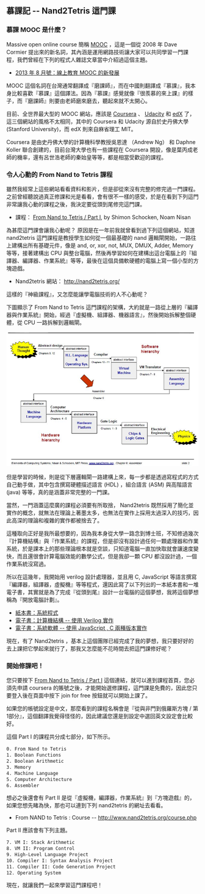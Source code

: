 ## 慕課記 -- Nand2Tetris 這門課

### 慕課 MOOC 是什麼？

Massive open online course 簡稱 [MOOC](http://en.wikipedia.org/wiki/Massive_open_online_course) ，這是一個從 2008 年 Dave Cormier 提出來的新名詞，其內涵是運用網路技術讓大家可以共同學習一門課程，我們曾經在下列的程式人雜誌文章當中介紹過這個主題。

* [2013 年 8 月號：線上教育 MOOC 的新發展](http://programmermagazine.github.io/201308/htm/message1.html)

MOOC 這個名詞在台灣通常翻譯成『磨課師』，而在中國則翻譯成『慕課』，我本身比較喜歡『慕課』這個譯法。因為『慕課』感覺就像『很羨慕的來上課』的樣子，而『磨課師』則要由老師磨來磨去，聽起來就不太開心。

目前、全世界最大型的 MOOC 網站，應該是 [Coursera](https://www.coursera.org/) 、 [Udacity](https://www.udacity.com/) 和 [edX](https://www.edx.org/) 了，這三個網站的風格不太相同，其中的 Coursera 和 Udacity 源自於史丹佛大學 (Stanford University)，而 edX 則來自麻省理工 MIT。

Coursera 是由史丹佛大學的計算機科學教授吳恩達 （Andrew Ng） 和 Daphne Koller 聯合創建的，目前台灣大學也有一些課程在 Coursera 開設，像是葉丙成老師的機率，還有呂世浩老師的秦始皇等等，都是相當受歡迎的課程。

### 令人心動的 From Nand to Tetris 課程

雖然我經常上這些網站看看資料和影片，但是卻從來沒有完整的修完過一門課程。 之前曾經聽說過真正修課和光是看看，會有很不一樣的感受，於是在看到下列這門非常讓我心動的課程之後，我決定要從頭到尾修完這門課。

* 課程： [From Nand to Tetris / Part I](https://www.coursera.org/course/nand2tetris1), by Shimon Schocken, Noam Nisan

為甚麼這門課會讓我心動呢？ 原因是在一年前我就曾看到過下列這個網站，知道 nand2tetris 這門課程是教授學生如何從一個最基礎的 nand 邏輯閘開始，一路往上建構出所有基礎元件，像是 and, or, xor, not, MUX, DMUX, Adder, Memory 等等，接著建構出 CPU 與整台電腦，然後再學習如何在建構出這台電腦上的『組譯器、編譯器、作業系統』等等，最後在這個具備軟硬體的電腦上寫一個小型的方塊遊戲。

* Nand2tetris 網站： <http://nand2tetris.org/>

這樣的『神級課程』，又怎麼能讓學電腦技術的人不心動呢？

下圖顯示了 From Nand to Tetris 這門課程的架構，大約就是一路從上層的『編譯器與作業系統』開始，經過『虛擬機、組譯器、機器語言』，然後開始拆解整個硬體，從 CPU 一路拆解到邏輯閘。

![圖、nand2tetris 整門課的基本架構](nand2tetris_overview.jpg)

但是學習的時候，則是從下層邏輯閘一路建構上來，每一步都是透過寫程式的方式自己動手做，其中包含撰寫硬體描述語言 (HDL) ，組合語言 (ASM) 與高階語言 (java) 等等，真的是涵蓋非常完整的一門課。

當然，一門涵蓋這麼廣的課程必須要有所取捨， Nand2tetris 既然採用了簡化並實作的概念，就無法在理論上著墨太多，也無法在實作上採用太過深入的技巧，因此高深的理論和複雜的實作都被捨去了。

這種取向正好是我所最想要的，因為我本身從大學一路念到博士班，不知修過幾次『計算機結構』與『作業系統』的課程，但是卻沒有設計過任何一顆處理器和作業系統，於是課本上的那些理論根本就是空談，只知道電腦一直加快取就會讓速度變快，而且還很會計算電腦效能的數學公式，但是我卻一顆 CPU 都沒設計過，一個作業系統沒寫過。

所以在這幾年，我開始用 verilog 設計處理器，並且用 C, JavaScript 等語言撰寫『編譯器，組譯器，虛擬機』等等程式，還因此寫了以下列出的一本紙本書和一堆電子書，其實就是為了完成『從頭到尾』設計一台電腦的這個夢想，我將這個夢想稱為『開放電腦計劃』。

* [紙本書：系統程式](http://sp1.wikidot.com/)
* [電子書：計算機結構 -- 使用 Verilog 實作](http://ccc.nqu.edu.tw/db/co/home.html)
* [電子書：系統軟體 -- 使用 JavaScript , C 兩種版本實作](http://ccc.nqu.edu.tw/db/ss/home.html)

現在，有了 Nand2tetris ，基本上這個團隊已經完成了我的夢想，我只要好好的去上課把它學起來就行了，那我又怎麼能不花時間去把這門課修好呢？

### 開始修課吧！

您只要按下 [From Nand to Tetris / Part I](https://www.coursera.org/course/nand2tetris1) 這個連結，就可以進到課程首頁，您必須先申請 coursera 的賬號之後，才能開始選修課程，這門課是免費的，因此您只要登入後在頁面中按下 join for free 按鈕就可以開始上課了。

如果您的帳號設定是中文，那麼看到的課程名稱會是『從與非門到俄羅斯方塊 / 第1部分』，這個翻譯我覺得怪怪的，因此建議您還是到設定中選回英文設定會比較好。

這個 Part I 的課程共分成七部分，如下所示。

```
0. From Nand to Tetris
1. Boolean Functions
2. Boolean Arithmetic
3. Memory
4. Machine Language
5. Computer Architecture
6. Assembler
```

想必之後還會有 Part II 是從『虛擬機，編譯器，作業系統』到『方塊遊戲』的，如果您想先睹為快，那也可以連到下列 nand2tetris 的網址去看看。

* From NAND to Tetris : Course -- <http://www.nand2tetris.org/course.php>

Part II 應該會有下列主題。

```
7. VM I: Stack Arithmetic
8. VM II: Program Control
9. High-Level Language Project
10. Compiler I: Syntax Analysis Project
11. Compiler II: Code Generation Project
12. Operating System
```

現在，就讓我們一起來學習這門課程吧！
